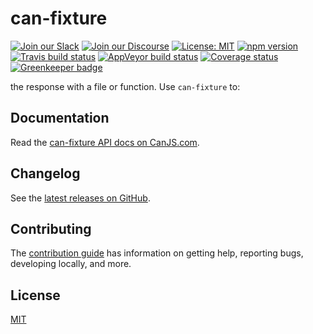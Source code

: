 # can-fixture

[![Join our Slack](https://img.shields.io/badge/slack-join%20chat-611f69.svg)](https://www.bitovi.com/community/slack?utm_source=badge&utm_medium=badge&utm_campaign=pr-badge&utm_content=badge)
[![Join our Discourse](https://img.shields.io/discourse/https/forums.bitovi.com/posts.svg)](https://forums.bitovi.com/?utm_source=badge&utm_medium=badge&utm_campaign=pr-badge&utm_content=badge)
[![License: MIT](https://img.shields.io/badge/license-MIT-blue.svg)](https://github.com/canjs/can-fixture/blob/master/LICENSE.md)
[![npm version](https://badge.fury.io/js/can-fixture.svg)](https://www.npmjs.com/package/can-fixture)
[![Travis build status](https://travis-ci.org/canjs/can-fixture.svg?branch=master)](https://travis-ci.org/canjs/can-fixture)
[![AppVeyor build status](https://ci.appveyor.com/api/projects/status/github/canjs/can-fixture?branch=master&svg=true)](https://ci.appveyor.com/project/matthewp/can-fixture)
[![Coverage status](https://coveralls.io/repos/github/canjs/can-fixture/badge.svg?branch=master)](https://coveralls.io/github/canjs/can-fixture?branch=master)
[![Greenkeeper badge](https://badges.greenkeeper.io/canjs/can-fixture.svg)](https://greenkeeper.io/)

the response with a file or function. Use `can-fixture` to:

## Documentation

Read the [can-fixture API docs on CanJS.com](https://canjs.com/doc/can-fixture.html).

## Changelog

See the [latest releases on GitHub](https://github.com/canjs/can-fixture/releases).

## Contributing

The [contribution guide](https://github.com/canjs/can-fixture/blob/master/CONTRIBUTING.md) has information on getting help, reporting bugs, developing locally, and more.

## License

[MIT](https://github.com/canjs/can-fixture/blob/master/LICENSE.md)
